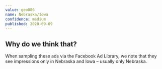 ```yaml
---
value: geo086
name: Nebraska/Iowa
confidence: medium
published: 2020-09-09
---
```


## Why do we think that?

When sampling these ads via the Facebook Ad Library, we note that they see impressions
only in Nebraska and Iowa – usually only Nebraska.
